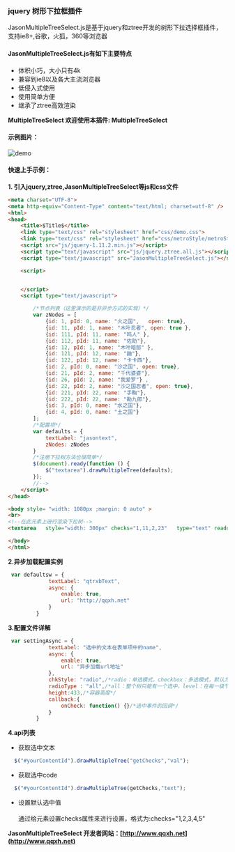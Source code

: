 ### jquery 树形下拉框插件


JasonMultipleTreeSelect.js是基于jquery和ztree开发的树形下拉选择框插件，支持ie8+,谷歌，火狐，360等浏览器

#### JasonMultipleTreeSelect.js有如下主要特点
- 体积小巧，大小只有4k
- 兼容到ie8以及各大主流浏览器
- 低侵入式使用
- 使用简单方便
- 继承了ztree高效渲染


**MultipleTreeSelect 欢迎使用本插件: MultipleTreeSelect**
#### 示例图片：
![demo](https://github.com/PureCreek/MultipleTreeSelect.js/raw/master/src/demo/img/1.png)
#### 快速上手示例：

**1. 引入jquery,ztree,JasonMultipleTreeSelect等js和css文件**

```html
<meta charset="UTF-8">
<meta http-equiv="Content-Type" content="text/html; charset=utf-8" />
<html>
<head>
    <title>$Title$</title>
    <link type="text/css" rel="stylesheet" href="css/demo.css">
    <link type="text/css" rel="stylesheet" href="css/metroStyle/metroStyle.css">
    <script src="js/jquery-1.11.2.min.js"></script>
    <script type="text/javascript" src="js/jquery.ztree.all.js"></script>
    <script type="text/javascript" src="JasonMultipleTreeSelect.js"></script>

    <script>


    </script>
    <script type="text/javascript">

        /*节点列表（这里演示的是非异步方式的实现）*/
        var zNodes = [
            {id: 1, pId: 0, name: "火之国",   open: true},
            {id: 11, pId: 1, name: "木叶忍者", open: true },
            {id: 111, pId: 11, name: "鸣人" },
            {id: 112, pId: 11, name: "佐助"},
            {id: 12, pId: 1, name: "木叶暗部" },
            {id: 121, pId: 12, name: "鼬"},
            {id: 122, pId: 12, name: "卡卡西"},
            {id: 2, pId: 0, name: "沙之国", open: true},
            {id: 21, pId: 2, name: "千代婆婆"},
            {id: 26, pId: 2, name: "我爱罗"} ,
            {id: 22, pId: 2, name: "沙之国忍者", open: true},
            {id: 221, pId: 22, name: "手鞠"},
            {id: 222, pId: 22, name: "勘九郎"},
            {id: 3, pId: 0, name: "水之国"},
            {id: 4, pId: 0, name: "土之国"}
        ];
        /*配置项*/
        var defaults = {
            textLabel: "jasontext",
            zNodes: zNodes
        }
        /*注册下拉树方法也很简单*/
        $(document).ready(function () {
            $("textarea").drawMultipleTree(defaults);
        });
        //-->
    </script>
</head>

<body style= "width: 1080px ;margin: 0 auto" >
<br>
<!--在此元素上进行渲染下拉树-->
<textarea   style="width: 300px" checks="1,11,2,23"   type="text" readonly></textarea>

</body>
</html>

```

**2.异步加载配置实例**

```js
 var defaultsw = {
             textLabel: "qtrxbText",
             async: {
                 enable: true,
                 url: "http://qqxh.net"
             }
         }
```

**3.配置文件详解**

```js
 var settingAsync = {
             textLabel: "选中的文本在表单项中的name",
             async: {
                 enable: true,
                 url: "异步加载url地址"
             },
             chkStyle: "radio",/*radio：单选模式，checkbox：多选模式，默认为多选*/
             radioType : "all",/*all：整个树只能有一个选中，level：在每一级节点范围内当做一个分组*/
             height:433,/*容器高度*/
             callback:{
                 onCheck: function() {}/*选中事件的回调*/
             }
         }
```

**4.api列表**
- 获取选中文本
```js
  $("#yourContentId").drawMultipleTree("getChecks","val");
```
- 获取选中code
```js
  $("#yourContentId").drawMultipleTree(getChecks,"text");
```
 - 设置默认选中值
 <br><br>
 通过给元素设置checks属性来进行设置，格式为:checks="1,2,3,4,5"

**JasonMultipleTreeSelect 开发者网站：[http://www.qqxh.net](http://www.qqxh.net)**

